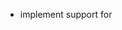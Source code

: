 * implement support for <script>
* implement support for other tags that have a name conflict with python key words
* implement support for SVG, maybe even for charts
* implement support for inline images
* maybe improve support for CSS
* write documentation


